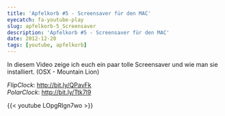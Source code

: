 ```yaml
---
title: 'Apfelkorb #5 - Screensaver für den MAC'
eyecatch: fa-youtube-play
slug: apfelkorb-5_Screensaver
description: 'Apfelkorb #5 - Screensaver für den MAC'
date: 2012-12-20
tags: [youtube, apfelkorb]
---
```



In diesem Video zeige ich euch ein paar tolle Screensaver und wie man sie installiert. (OSX - Mountain Lion)

*FlipClock*: <http://bit.ly/QPavFk> <br>
*PolarClock*: <http://bit.ly/Ttk7l9>

{{< youtube LOpgRIgn7wo >}}
